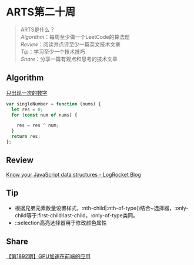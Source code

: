 # ARTS第二十周

> ARTS是什么？  
  *Algorithm*：每周至少做一个LeetCode的算法题  
  *Review*：阅读并点评至少一篇英文技术文章  
  *Tip*：学习至少一个技术技巧  
  *Share*：分享一篇有观点和思考的技术文章  

## Algorithm

[只出现一次的数字](https://leetcode-cn.com/problems/single-number/)

```js
var singleNumber = function (nums) {
  let res = 0;
  for (const num of nums) {

    res = res ^ num;
  }
  return res;
};
```

## Review

[Know your JavaScript data structures - LogRocket Blog](https://blog.logrocket.com/know-your-javascript-data-structures/)

## Tip

- 根据兄弟元素数量设置样式，:nth-child|:nth-of-type()结合~选择器，:only-child等于:first-child:last-child，:only-of-type类同。
- ::selection高亮选择器用于修改颜色属性

## Share

[【第1892期】GPU加速在前端的应用](https://mp.weixin.qq.com/s/T8g8uSn6K_5gz2DiPBWk9Q)
